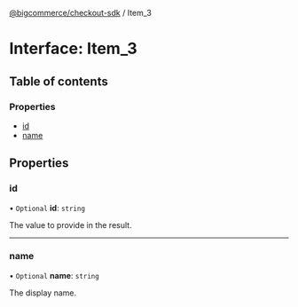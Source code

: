 [@bigcommerce/checkout-sdk](../README.md) / Item_3

# Interface: Item\_3

## Table of contents

### Properties

- [id](Item_3.md#id)
- [name](Item_3.md#name)

## Properties

### id

• `Optional` **id**: `string`

The value to provide in the result.

___

### name

• `Optional` **name**: `string`

The display name.
